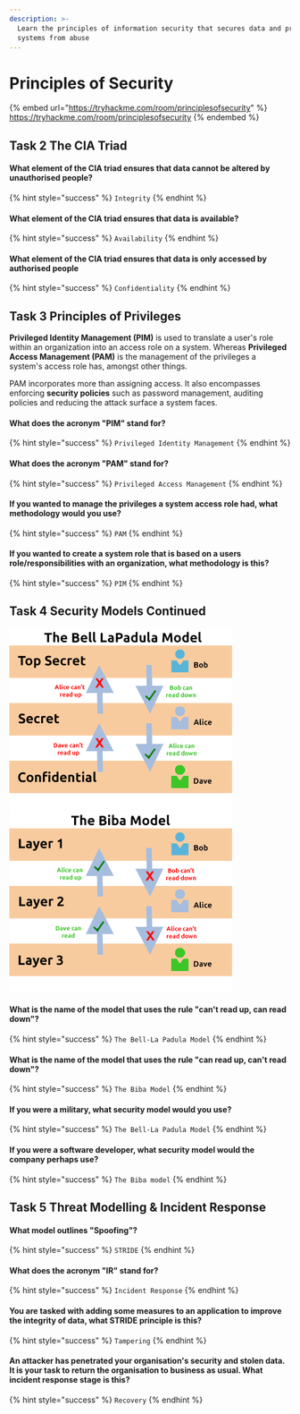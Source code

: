 ```yaml
---
description: >-
  Learn the principles of information security that secures data and protects
  systems from abuse
---
```


# Principles of Security

{% embed url="https://tryhackme.com/room/principlesofsecurity" %}
https://tryhackme.com/room/principlesofsecurity
{% endembed %}

## Task 2 The CIA Triad

#### What element of the CIA triad ensures that data cannot be altered by **unauthorised** people?

{% hint style="success" %}
`Integrity`
{% endhint %}

#### What element of the CIA triad ensures that data is available?

{% hint style="success" %}
`Availability`
{% endhint %}

#### What element of the CIA triad ensures that data is only accessed by **authorised** people

{% hint style="success" %}
`Confidentiality`
{% endhint %}

## Task 3 Principles of Privileges

**Privileged Identity Management (PIM)** is used to translate a user's role within an organization into an access role on a system. Whereas **Privileged Access Management (PAM)** is the management of the privileges a system's access role has, amongst other things.

PAM incorporates more than assigning access. It also encompasses enforcing **security policies** such as password management, auditing policies and reducing the attack surface a system faces.

#### What does the acronym "PIM" stand for?

{% hint style="success" %}
`Privileged Identity Management`
{% endhint %}

#### What does the acronym "PAM" stand for?

{% hint style="success" %}
`Privileged Access Management`
{% endhint %}

#### If you wanted to manage the privileges a system access role had, what methodology would you use?

{% hint style="success" %}
`PAM`
{% endhint %}

#### If you wanted to create a system role that is based on a users role/responsibilities with an organization, what methodology is this?

{% hint style="success" %}
`PIM`
{% endhint %}

## Task 4 Security Models Continued

![](<../../.gitbook/assets/image (6) (1).png>)![](<../../.gitbook/assets/image (3).png>)

#### What is the name of the model that uses the rule "**can't** read up, can read down"?

{% hint style="success" %}
`The Bell-La Padula Model`
{% endhint %}

#### What is the name of the model that uses the rule "**can** read up, can't read down"?

{% hint style="success" %}
`The Biba Model`
{% endhint %}

#### If you were a military, what security model would you use?

{% hint style="success" %}
`The Bell-La Padula Model`
{% endhint %}

#### If you were a software developer, what security model would the company perhaps use?

{% hint style="success" %}
`The Biba model`
{% endhint %}

## Task 5 Threat Modelling & Incident Response

#### What model outlines "Spoofing"?

{% hint style="success" %}
`STRIDE`
{% endhint %}

#### What does the acronym "IR" stand for?

{% hint style="success" %}
`Incident Response`
{% endhint %}

#### You are tasked with adding some measures to an application to improve the integrity of data, what STRIDE principle is this?

{% hint style="success" %}
`Tampering`
{% endhint %}

#### An attacker has penetrated your organisation's security and stolen data. It is your task to return the organisation to business as usual. What incident response stage is this?

{% hint style="success" %}
`Recovery`
{% endhint %}
